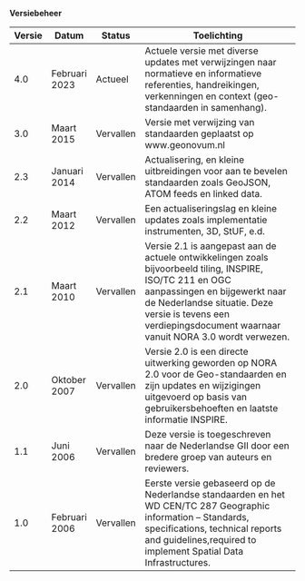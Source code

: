 **Versiebeheer**
<table>
  <colgroup>
    <col style="width: 7.5%;">
    <col style="width: 15%;">
    <col style="width: 10%;">
    <col style="width: 67.5%;">
  </colgroup>
  <thead>
    <tr>
      <th>Versie</th>
      <th>Datum</th>
      <th>Status</th>
      <th>Toelichting</th>
    </tr>
  </thead>
  <tbody>
    <tr>
      <td>4.0</td>
      <td>Februari 2023</td>
      <td>Actueel</td>
      <td>Actuele versie met diverse updates met verwijzingen naar normatieve en informatieve referenties, handreikingen, verkenningen en context (geo-standaarden in samenhang). </td>
    </tr>
    <tr>
      <td>3.0</td>
      <td>Maart 2015</td>
      <td>Vervallen</td>
      <td>Versie met verwijzing van standaarden geplaatst op www.geonovum.nl</td>
    </tr>
    <tr>
      <td>2.3</td>
      <td>Januari 2014</td>
      <td>Vervallen</td>
      <td>Actualisering, en kleine uitbreidingen voor aan te bevelen standaarden zoals GeoJSON, ATOM feeds en linked data.</td>
    </tr>
    <tr>
      <td>2.2</td>
      <td>Maart 2012</td>
      <td>Vervallen</td>
      <td>Een actualiseringslag en kleine updates zoals implementatie instrumenten, 3D, StUF, e.d.</td>
    </tr>
    <tr>
      <td>2.1</td>
      <td>Maart 2010</td>
      <td>Vervallen</td>
      <td>Versie 2.1 is aangepast aan de actuele ontwikkelingen zoals bijvoorbeeld tiling, INSPIRE, ISO/TC 211 en OGC aanpassingen en bijgewerkt naar de Nederlandse situatie. Deze versie is tevens een verdiepingsdocument waarnaar vanuit NORA 3.0 wordt verwezen.</td>
    </tr>
    <tr>
      <td>2.0</td>
      <td>Oktober 2007</td>
      <td>Vervallen</td>
      <td>Versie 2.0 is een directe uitwerking geworden op NORA 2.0 voor de Geo-standaarden en zijn updates en wijzigingen uitgevoerd op basis van gebruikersbehoeften en laatste informatie INSPIRE.</td>
    </tr>
    <tr>
      <td>1.1</td>
      <td>Juni 2006</td>
      <td>Vervallen</td>
      <td>Deze versie is toegeschreven naar de Nederlandse GII door een bredere groep van auteurs en reviewers.</td>
    </tr>
    <tr>
      <td>1.0</td>
      <td>Februari 2006</td>
      <td>Vervallen</td>
      <td>Eerste versie gebaseerd op de Nederlandse standaarden en het WD CEN/TC 287 Geographic information – Standards, specifications, technical reports and guidelines,required to implement Spatial Data Infrastructures.</td>
    </tr>
  </tbody>
</table>
